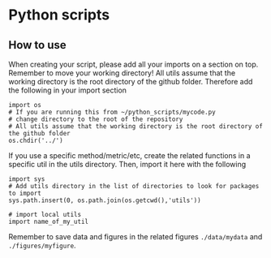 # Python scripts

## How to use
When creating your script, please add all your imports on a section on top.
Remember to move your working directory!
All utils assume that the working directory is the root directory of the github folder.
Therefore add the following in your import section

```
import os
# If you are running this from ~/python_scripts/mycode.py
# change directory to the root of the repository
# All utils assume that the working directory is the root directory of the github folder
os.chdir('../')
```

If you use a specific method/metric/etc, create the related functions in a specific util in the utils directory. Then, import it here with the following

```
import sys
# Add utils directory in the list of directories to look for packages to import
sys.path.insert(0, os.path.join(os.getcwd(),'utils'))

# import local utils
import name_of_my_util
```

Remember to save data and figures in the related figures `./data/mydata` and `./figures/myfigure`.